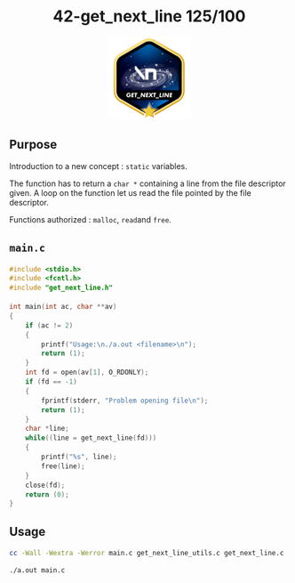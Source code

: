 <h1 align="center">
42-get_next_line 125/100
</h1>
<div align="center">
  <img src="./badge/get_next_linem.png" alt="badge-gnl">
</div>

##
## Purpose

Introduction to a new concept : `static` variables.

The function has to return a `char *` containing a line from the file descriptor given. A loop on the function let us read the file pointed by the file descriptor.

Functions authorized : `malloc`, `read`and `free`.

## `main.c`

```C
#include <stdio.h>
#include <fcntl.h>
#include "get_next_line.h"

int main(int ac, char **av)
{
	if (ac != 2)
	{
		printf("Usage:\n./a.out <filename>\n");
		return (1);
	}
	int fd = open(av[1], O_RDONLY);
	if (fd == -1)
	{
		fprintf(stderr, "Problem opening file\n");
		return (1);
	}
	char *line;
	while((line = get_next_line(fd)))
	{
		printf("%s", line);
		free(line);
	}
	close(fd);
	return (0);
}
```

## Usage

```sh
cc -Wall -Wextra -Werror main.c get_next_line_utils.c get_next_line.c
```

```sh
./a.out main.c
```
